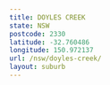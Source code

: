 ```yaml
---
title: DOYLES CREEK
state: NSW
postcode: 2330
latitude: -32.760486
longitude: 150.972137
url: /nsw/doyles-creek/
layout: suburb
---
```

